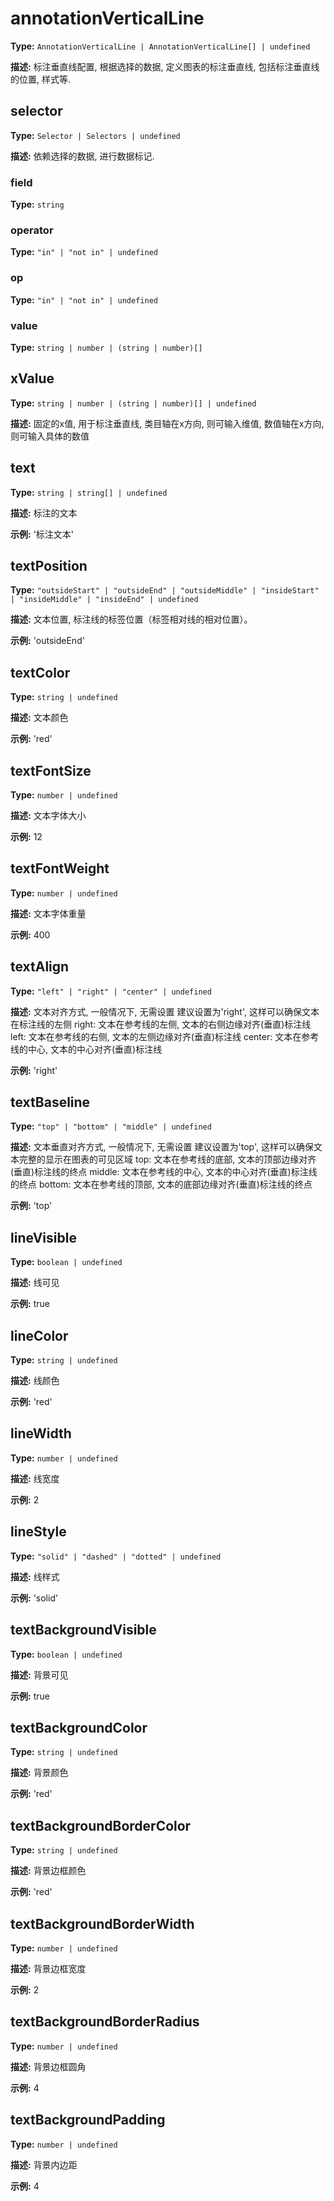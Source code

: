 # annotationVerticalLine

**Type:** `AnnotationVerticalLine | AnnotationVerticalLine[] | undefined`

**描述:**
标注垂直线配置, 根据选择的数据, 定义图表的标注垂直线, 包括标注垂直线的位置, 样式等.


## selector

**Type:** `Selector | Selectors | undefined`

**描述:**
依赖选择的数据, 进行数据标记.


### field

**Type:** `string`

### operator

**Type:** `"in" | "not in" | undefined`

### op

**Type:** `"in" | "not in" | undefined`

### value

**Type:** `string | number | (string | number)[]`

## xValue

**Type:** `string | number | (string | number)[] | undefined`

**描述:**
固定的x值, 用于标注垂直线, 类目轴在x方向, 则可输入维值, 数值轴在x方向, 则可输入具体的数值

## text

**Type:** `string | string[] | undefined`

**描述:**
标注的文本

**示例:**
'标注文本'

## textPosition

**Type:** `"outsideStart" | "outsideEnd" | "outsideMiddle" | "insideStart" | "insideMiddle" | "insideEnd" | undefined`

**描述:**
文本位置, 标注线的标签位置（标签相对线的相对位置）。

**示例:**
'outsideEnd'

## textColor

**Type:** `string | undefined`

**描述:**
文本颜色

**示例:**
'red'

## textFontSize

**Type:** `number | undefined`

**描述:**
文本字体大小

**示例:**
12

## textFontWeight

**Type:** `number | undefined`

**描述:**
文本字体重量

**示例:**
400

## textAlign

**Type:** `"left" | "right" | "center" | undefined`

**描述:**
文本对齐方式, 一般情况下, 无需设置
  建议设置为'right', 这样可以确保文本在标注线的左侧
  right: 文本在参考线的左侧, 文本的右侧边缘对齐(垂直)标注线
  left: 文本在参考线的右侧, 文本的左侧边缘对齐(垂直)标注线
  center: 文本在参考线的中心, 文本的中心对齐(垂直)标注线

**示例:**
'right'

## textBaseline

**Type:** `"top" | "bottom" | "middle" | undefined`

**描述:**
文本垂直对齐方式, 一般情况下, 无需设置
  建议设置为'top', 这样可以确保文本完整的显示在图表的可见区域
  top: 文本在参考线的底部, 文本的顶部边缘对齐(垂直)标注线的终点
  middle: 文本在参考线的中心, 文本的中心对齐(垂直)标注线的终点
  bottom: 文本在参考线的顶部, 文本的底部边缘对齐(垂直)标注线的终点

**示例:**
'top'

## lineVisible

**Type:** `boolean | undefined`

**描述:**
线可见

**示例:**
true

## lineColor

**Type:** `string | undefined`

**描述:**
线颜色

**示例:**
'red'

## lineWidth

**Type:** `number | undefined`

**描述:**
线宽度

**示例:**
2

## lineStyle

**Type:** `"solid" | "dashed" | "dotted" | undefined`

**描述:**
线样式

**示例:**
'solid'

## textBackgroundVisible

**Type:** `boolean | undefined`

**描述:**
背景可见

**示例:**
true

## textBackgroundColor

**Type:** `string | undefined`

**描述:**
背景颜色

**示例:**
'red'

## textBackgroundBorderColor

**Type:** `string | undefined`

**描述:**
背景边框颜色

**示例:**
'red'

## textBackgroundBorderWidth

**Type:** `number | undefined`

**描述:**
背景边框宽度

**示例:**
2

## textBackgroundBorderRadius

**Type:** `number | undefined`

**描述:**
背景边框圆角

**示例:**
4

## textBackgroundPadding

**Type:** `number | undefined`

**描述:**
背景内边距

**示例:**
4

